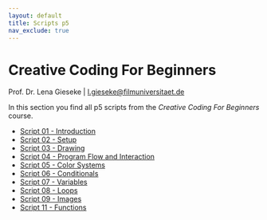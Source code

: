 ```yaml
---
layout: default
title: Scripts p5
nav_exclude: true
---
```


# Creative Coding For Beginners
  
Prof. Dr. Lena Gieseke \| l.gieseke@filmuniversitaet.de  
  
  
In this section you find all p5 scripts from the *Creative Coding For Beginners* course.

* [Script 01 - Introduction](./ccfb_ss23_01_intro_script.md)
* [Script 02 - Setup](./ccfb_ss23_02_setup_script.md)
* [Script 03 - Drawing](./ccfb_ss23_03_drawing_script.md)
* [Script 04 - Program Flow and Interaction](./ccfb_ss23_04_flow_script.md)
* [Script 05 - Color Systems](./ccfb_ss23_05_colorsystems_script.md)
* [Script 06 - Conditionals](./ccfb_ss23_06_conditionals_script.md)
* [Script 07 - Variables](./ccfb_ss23_07_variables_script.md)
* [Script 08 - Loops](./ccfb_ss23_08_loops_script.md)
* [Script 09 - Images](./ccfb_ss23_09_images_script.md)
* [Script 11 - Functions](./ccfb_ss23_11_functions_script.md)